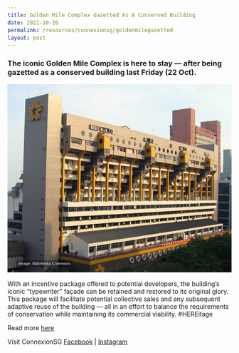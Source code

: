 ```yaml
---
title: Golden Mile Complex Gazetted As A Conserved Building
date: 2021-10-26
permalink: /resources/connexionsg/goldenmilegazetted
layout: post
---
```

### The iconic Golden Mile Complex is here to stay — after being gazetted as a conserved building last Friday (22 Oct).

![Alt text for image on Isomer site](/images/goldenmile1.jpeg)

With an incentive package offered to potential developers, the building’s iconic “typewriter” façade can be retained and restored to its original glory. This package will facilitate potential collective sales and any subsequent adaptive reuse of the building — all in an effort to balance the requirements of conservation while maintaining its commercial viability. #HEREitage

Read more [here](https://www.facebook.com/ConnexionSG/photos/a.170987719609868/3574625695912703)

Visit ConnexionSG [Facebook](https://www.facebook.com/ConnexionSG) | [Instagram](https://www.instagram.com/connexionsg/)
